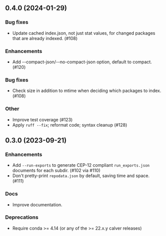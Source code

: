 ## 0.4.0 (2024-01-29)

### Bug fixes

* Update cached index.json, not just stat values, for
  changed packages that are already indexed. (#108)

### Enhancements

* Add --compact-json/--no-compact-json option, default to compact. (#120)

### Bug fixes

* Check size in addition to mtime when deciding which packages to
  index. (#108)

### Other

* Improve test coverage (#123)
* Apply `ruff --fix`; reformat code; syntax cleanup (#128)

## 0.3.0 (2023-09-21)

### Enhancements

* Add `--run-exports` to generate CEP-12 compliant `run_exports.json` documents
  for each subdir. (#102 via #110)
* Don't pretty-print `repodata.json` by default, saving time and space. (#111)

### Docs

* Improve documentation.

### Deprecations

* Require conda >= 4.14 (or any of the >= 22.x.y calver releases)

